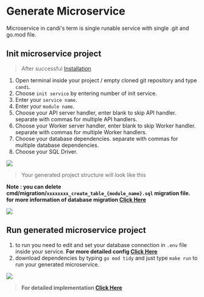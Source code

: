 # Generate Microservice

Microservice in candi's term is single runable service with single .git and go.mod file.

## Init microservice project

> After successful <a href="#/quickstart/install"> Installation </a>

1. Open terminal inside your project / empty cloned git repository and type `candi`. 
2. Choose `init service` by entering number of init service.
3. Enter your `service name`.
4. Enter your `module name`.
5. Choose your API server handler, enter blank to skip API handler. separate with commas for multiple API handlers.
6. Choose your Worker server handler, enter blank to skip Worker handler. separate with commas for multiple Worker handlers.
7. Choose your database dependencies. separate with commas for multiple database dependencies.
8. Choose your SQL Driver.

<img src="assets/microservice-terminal.png" />

> Your generated project structure will look like this

**Note : you can delete cmd/migration/`xxxxxxxx_create_table_{module_name}.sql` migration file. for more information of database migration <a href="#/migration/"> Click Here </a>**

<img src="assets/microservice-structure.png" />

## Run generated microservice project

1. to run you need to edit and set your database connection in `.env` file inside your service. **For more detailed config <a href="#/configuration/" >Click Here</a>**
2. download dependencies by typing `go mod tidy` and just type `make run` to run your generated microservice.

<img src="assets/microservice-run.png" />

> **For detailed implementation <a href="#/service/module/" >Click Here</a>**